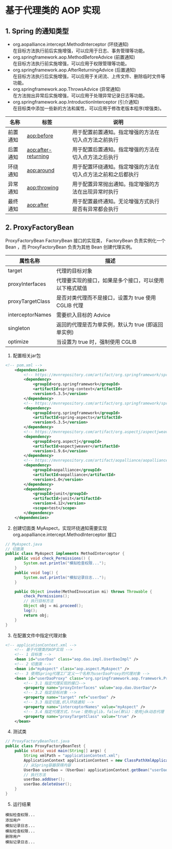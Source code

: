 # 基于代理类的 AOP 实现

## 1. Spring 的通知类型

- org.aopalliance.intercept.MethodInterceptor (环绕通知)
  </br>在目标方法执行前后实施增强，可以应用于日志、事务管理等功能。
- org.springframework.aop.MethodBeforeAdvice (前置通知)
  </br>在目标方法执行前实施增强，可以应用于权限管理等功能。
- org.springframework.aop.AfterReturningAdvice (后置通知)
  </br>在目标方法执行后实施增强，可以应用于关闭流、上传文件、删除临时文件等功能。
- org.springframework.aop.ThrowsAdvice (异常通知)
  </br>在方法抛出异常后实施增强，可以应用于处理异常记录日志等功能。
- org.springframework.aop.IntroductionInterceptor (引介通知)
  </br>在目标类中添加一些新的方法和属性，可以应用于修改老版本程序(增强类)。


| 名称     | 标签                  | 说明                                                         |
| -------- | --------------------- | ------------------------------------------------------------ |
| 前置通知 | <aop:before>          | 用于配置前置通知。指定增强的方法在切入点方法之前执行         |
| 后置通知 | <aop:after-returning> | 用于配置后置通知。指定增强的方法在切入点方法之后执行         |
| 环绕通知 | <aop:around>          | 用于配置环绕通知。指定增强的方法在切入点方法之前和之后都执行 |
| 异常通知 | <aop:throwing>        | 用于配置异常抛出通知。指定增强的方法在出现异常时执行         |
| 最终通知 | <aop:after>           | 用于配置最终通知。无论增强方式执行是否有异常都会执行         |

## 2. ProxyFactoryBean

ProxyFactoryBean FactoryBean 接口的实现类， FactoryBean 负责实例化一个 Bean ，而 ProxyFactoryBean 负责为其他 Bean 创建代理实例。

| 属性名称         | 描述                                                         |
| ---------------- | ------------------------------------------------------------ |
| target           | 代理的目标对象                                               |
| proxyInterfaces  | 代理要实现的接口，如果是多个接口，可以使用以下格式赋值<Iist> <value></value> </Iist> |
| proxyTargetClass | 是否对类代理而不是接口，设置为 true 使用 CGLIB 代理          |
| interceptorNames | 需要织入目标的 Advice                                        |
| singleton        | 返回的代理是否为单实例，默认为 true (即返回单实例)           |
| optimize         | 当设置为 true 时，强制使用 CGLlB                             |

1. 配置相关jar包

```xml
<!-- pom.xml -->
    <dependencies>
        <!-- https://mvnrepository.com/artifact/org.springframework/spring-context -->
        <dependency>
            <groupId>org.springframework</groupId>
            <artifactId>spring-context</artifactId>
            <version>5.3.5</version>
        </dependency>
        <!-- https://mvnrepository.com/artifact/org.springframework/spring-aspects -->
        <dependency>
            <groupId>org.springframework</groupId>
            <artifactId>spring-aspects</artifactId>
            <version>5.3.5</version>
        </dependency>
        <!-- https://mvnrepository.com/artifact/org.aspectj/aspectjweaver -->
        <dependency>
            <groupId>org.aspectj</groupId>
            <artifactId>aspectjweaver</artifactId>
            <version>1.9.6</version>
        </dependency>
        <!-- https://mvnrepository.com/artifact/aopalliance/aopalliance -->
        <dependency>
            <groupId>aopalliance</groupId>
            <artifactId>aopalliance</artifactId>
            <version>1.0</version>
        </dependency>
        <dependency>
            <groupId>junit</groupId>
            <artifactId>junit</artifactId>
            <version>4.12</version>
            <scope>test</scope>
        </dependency>
    </dependencies>
```

2. 创建切面类 MyAspect，实现环绕通知需要实现org.aopalliance.intercept.MethodInterceptor 接口

```java
// MyAspect.java
// 切面类
public class MyAspect implements MethodInterceptor {
    public void check_Permissions() {
        System.out.println("模拟检查权限...");
    }
    public void log() {
        System.out.println("模拟记录日志...");
    }

    public Object invoke(MethodInvocation mi) throws Throwable {
        check_Permissions();
        // 执行目标方法
        Object obj = mi.proceed();
        log();
        return obj;
    }
}
```

3. 在配置文件中指定代理对象

```xml
<!-- applicationContext.xml -->
    <!-- 基于代理类的AOP实现 -->
    <!-- 1 目标类 -->
    <bean id="userDao" class="aop.dao.impl.UserDaoImpl" />
    <!-- 2 切面类 -->
    <bean id="myAspect" class="aop.aspect.MyAspect" />
    <!-- 3 使用Spring代理工厂定义一个名称为userDaoProxy的代理对象 -->
    <bean id="userDaoProxy" class="org.springframework.aop.framework.ProxyFactoryBean">
        <!-- 3.1 指定代理实现的接口-->
        <property name="proxyInterfaces" value="aop.dao.UserDao"/>
        <!-- 3.2 指定目标对象 -->
        <property name="target" ref="userDao" />
        <!-- 3.3 指定切面,织入环绕通知 -->
        <property name="interceptorNames" value="myAspect" />
        <!-- 3.4 指定代理方式，true：使用cglib，false(默认)：使用jdk动态代理 -->
        <property name="proxyTargetClass" value="true" />
    </bean>
```

4. 测试类

```java
// ProxyFactoryBeanTest.java
public class ProxyFactoryBeanTest {
    public static void main(String[] args) {
        String xmlPath = "applicationContext.xml";
        ApplicationContext applicationContext = new ClassPathXmlApplicationContext(xmlPath);
        // 从Spring容器获得内容
        UserDao userDao = (UserDao) applicationContext.getBean("userDaoProxy");
        // 执行方法
        userDao.addUser();
        userDao.deleteUser();
    }
}
```

5. 运行结果

```
模拟检查权限...
添加用户
模拟记录日志...
模拟检查权限...
删除用户
模拟记录日志...
```
